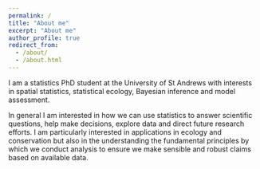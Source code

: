 ```yaml
---
permalink: /
title: "About me"
excerpt: "About me"
author_profile: true
redirect_from: 
  - /about/
  - /about.html
---
```


I am a statistics PhD student at the University of St Andrews with interests in spatial statistics, statistical ecology, Bayesian inference and model assessment.  

In general I am interested in how we can use statistics to answer scientific questions, help make decisions, explore data and direct future research efforts.  I am particularly interested in applications in ecology and conservation but also in the understanding the fundamental principles by which we conduct analysis to ensure we make sensible and robust claims based on available data.
